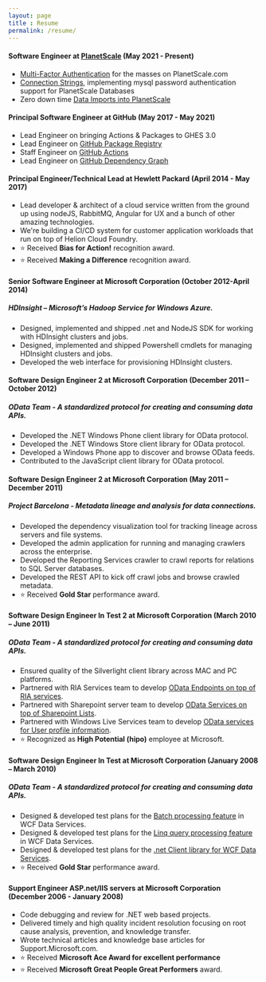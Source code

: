 ```yaml
---
layout: page
title : Resume
permalink: /resume/
---
```

#### **Software Engineer** at [PlanetScale](https://www.planetscale.com) (May 2021 - Present)
* [Multi-Factor Authentication](https://docs.planetscale.com/concepts/mfa) for the masses on PlanetScale.com
* [Connection Strings](https://planetscale.com/blog/connect-any-mysql-client-to-planetscale-using-connection-strings), implementing mysql password authentication support for PlanetScale Databases
* Zero down time [Data Imports into PlanetScale](https://planetscale.com/blog/import-your-mysql-data-to-planetscale)

#### **Principal Software Engineer** at GitHub (May 2017 - May 2021)
* Lead Engineer on bringing Actions & Packages to GHES 3.0
* Lead Engineer on [GitHub Package Registry](https://youtu.be/N_-Cu9_2YAA)
* Staff Engineer on [GitHub Actions](https://developer.github.com/actions/)
* Lead Engineer on [GitHub Dependency Graph](https://help.github.com/en/articles/listing-the-packages-that-a-repository-depends-on)

#### **Principal Engineer/Technical Lead** at Hewlett Packard (April 2014 - May 2017)
* Lead developer & architect of a cloud service written from the ground up using nodeJS, RabbitMQ, Angular for UX and a bunch of other amazing technologies.
* We're building a CI/CD system for customer application workloads that run on top of Helion Cloud Foundry.
* :star: Received **Bias for Action!** recognition award.
* :star: Received **Making a Difference** recognition award.

#### **Senior Software Engineer** at Microsoft Corporation (October 2012-April 2014)

##### *HDInsight – Microsoft’s Hadoop Service for Windows Azure.*

* Designed, implemented and shipped .net and NodeJS SDK for working with HDInsight clusters and jobs.
* Designed, implemented and shipped Powershell cmdlets for managing HDInsight clusters and jobs.
* Developed the web interface for provisioning HDInsight clusters.

#### **Software Design Engineer 2** at Microsoft Corporation (December 2011 – October 2012)

##### *OData Team - A standardized protocol for creating and consuming data APIs.*

* Developed the .NET Windows Phone client library for OData protocol.
* Developed the .NET Windows Store client library for OData protocol.
* Developed a Windows Phone app to discover and browse OData feeds.
* Contributed to the JavaScript client library for OData protocol.

#### **Software Design Engineer 2** at Microsoft Corporation (May 2011 – December 2011)

##### *Project Barcelona - Metadata lineage and analysis for data connections.*

* Developed the dependency visualization tool for tracking lineage across servers and file systems.
* Developed the admin application for running and managing crawlers across the enterprise.
* Developed the Reporting Services crawler to crawl reports for relations to SQL Server databases.
* Developed the REST API to kick off crawl jobs and browse crawled metadata.
* :star: Received **Gold Star** performance award.

#### **Software Design Engineer In Test 2** at Microsoft Corporation (March 2010 – June 2011)

##### *OData Team - A standardized protocol for creating and consuming data APIs.*

* Ensured quality of the Silverlight client library across MAC and PC platforms.
* Partnered with RIA Services team to develop [OData Endpoints on top of RIA services](https://blogs.msdn.microsoft.com/davrous/2010/11/19/how-to-open-a-wcf-ria-services-application-to-other-type-of-clients-the-odata-endpoint-25/).
* Partnered with Sharepoint server team to develop [OData Services on top of Sharepoint Lists](https://msdn.microsoft.com/en-us/library/office/fp142385.aspx).
* Partnered with Windows Live Services team to develop [OData services for User profile information](https://blogs.msdn.microsoft.com/odatateam/2010/10/26/walkthrough-odata-client-for-windows-live-services/).
* :star: Recognized as **High Potential (hipo)** employee at Microsoft.

#### **Software Design Engineer In Test** at Microsoft Corporation (January 2008 – March 2010)

##### *OData Team - A standardized protocol for creating and consuming data APIs.*

* Designed & developed test plans for the [Batch processing feature](https://msdn.microsoft.com/en-us/library/dd744838(v=vs.110).aspx) in WCF Data Services.
* Designed & developed test plans for the [Linq query processing feature](https://msdn.microsoft.com/en-us/library/ee622463(v=vs.110).aspx) in WCF Data Services.
* Designed & developed test plans for the [.net Client library for WCF Data Services](https://msdn.microsoft.com/en-us/library/cc668772(v=vs.110).aspx).
* :star: Received **Gold Star** performance award.

#### **Support Engineer ASP.net/IIS servers** at Microsoft Corporation (December 2006 - January 2008)
* Code debugging and review for .NET web based projects.
* Delivered timely and high quality incident resolution focusing on root cause analysis, prevention, and knowledge transfer.
* Wrote technical articles and knowledge base articles for Support.Microsoft.com.
* :star: Received **Microsoft  Ace Award for excellent performance**
* :star: Received **Microsoft Great People Great Performers** award.

